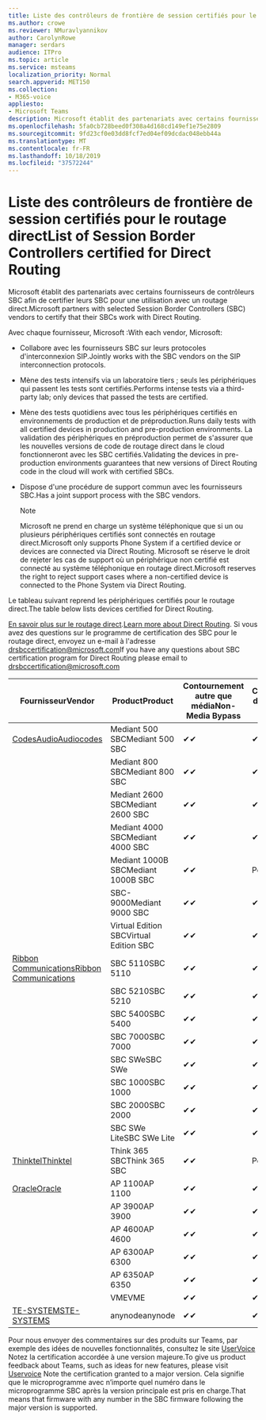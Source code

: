 ```yaml
---
title: Liste des contrôleurs de frontière de session certifiés pour le routage direct
ms.author: crowe
ms.reviewer: NMuravlyannikov
author: CarolynRowe
manager: serdars
audience: ITPro
ms.topic: article
ms.service: msteams
localization_priority: Normal
search.appverid: MET150
ms.collection:
- M365-voice
appliesto:
- Microsoft Teams
description: Microsoft établit des partenariats avec certains fournisseurs de contrôleurs SBC afin de certifier que leurs produits fonctionnent avec un routage direct.
ms.openlocfilehash: 5fa0cb728beed0f308a4d168cd149ef1e75e2809
ms.sourcegitcommit: 9fd23cf0e03dd8fcf7ed04ef09dcdac048ebb44a
ms.translationtype: MT
ms.contentlocale: fr-FR
ms.lasthandoff: 10/18/2019
ms.locfileid: "37572244"
---
```

# <a name="list-of-session-border-controllers-certified-for-direct-routing"></a><span data-ttu-id="2fe09-103">Liste des contrôleurs de frontière de session certifiés pour le routage direct</span><span class="sxs-lookup"><span data-stu-id="2fe09-103">List of Session Border Controllers certified for Direct Routing</span></span>

<span data-ttu-id="2fe09-104">Microsoft établit des partenariats avec certains fournisseurs de contrôleurs SBC afin de certifier leurs SBC pour une utilisation avec un routage direct.</span><span class="sxs-lookup"><span data-stu-id="2fe09-104">Microsoft partners with selected Session Border Controllers (SBC) vendors to certify that their SBCs work with Direct Routing.</span></span> 

<span data-ttu-id="2fe09-105">Avec chaque fournisseur, Microsoft :</span><span class="sxs-lookup"><span data-stu-id="2fe09-105">With each vendor, Microsoft:</span></span> 

- <span data-ttu-id="2fe09-106">Collabore avec les fournisseurs SBC sur leurs protocoles d'interconnexion SIP.</span><span class="sxs-lookup"><span data-stu-id="2fe09-106">Jointly works with the SBC vendors on the SIP interconnection protocols.</span></span>
- <span data-ttu-id="2fe09-107">Mène des tests intensifs via un laboratoire tiers ; seuls les périphériques qui passent les tests sont certifiés.</span><span class="sxs-lookup"><span data-stu-id="2fe09-107">Performs intense tests via a third-party lab; only devices that passed the tests are certified.</span></span> 
- <span data-ttu-id="2fe09-108">Mène des tests quotidiens avec tous les périphériques certifiés en environnements de production et de préproduction.</span><span class="sxs-lookup"><span data-stu-id="2fe09-108">Runs daily tests with all certified devices in production and pre-production environments.</span></span> <span data-ttu-id="2fe09-109">La validation des périphériques en préproduction permet de s'assurer que les nouvelles versions de code de routage direct dans le cloud fonctionneront avec les SBC certifiés.</span><span class="sxs-lookup"><span data-stu-id="2fe09-109">Validating the devices in pre-production environments guarantees that new versions of Direct Routing code in the cloud will work with certified SBCs.</span></span> 
- <span data-ttu-id="2fe09-110">Dispose d'une procédure de support commun avec les fournisseurs SBC.</span><span class="sxs-lookup"><span data-stu-id="2fe09-110">Has a joint support process with the SBC vendors.</span></span>


  > [!NOTE]
  > <span data-ttu-id="2fe09-111">Microsoft ne prend en charge un système téléphonique que si un ou plusieurs périphériques certifiés sont connectés en routage direct.</span><span class="sxs-lookup"><span data-stu-id="2fe09-111">Microsoft only supports Phone System if a certified device or devices are connected via Direct Routing.</span></span> <span data-ttu-id="2fe09-112">Microsoft se réserve le droit de rejeter les cas de support où un périphérique non certifié est connecté au système téléphonique en routage direct.</span><span class="sxs-lookup"><span data-stu-id="2fe09-112">Microsoft reserves the right to reject support cases where a non-certified device is connected to the Phone System via Direct Routing.</span></span> 

<span data-ttu-id="2fe09-113">Le tableau suivant reprend les périphériques certifiés pour le routage direct.</span><span class="sxs-lookup"><span data-stu-id="2fe09-113">The table below lists devices certified for Direct Routing.</span></span> 

<span data-ttu-id="2fe09-114">[En savoir plus sur le routage direct](https://aka.ms/dr).</span><span class="sxs-lookup"><span data-stu-id="2fe09-114">[Learn more about Direct Routing](https://aka.ms/dr).</span></span> <span data-ttu-id="2fe09-115">Si vous avez des questions sur le programme de certification des SBC pour le routage direct, envoyez un e-mail à l'adresse drsbccertification@microsoft.com</span><span class="sxs-lookup"><span data-stu-id="2fe09-115">If you have any questions about SBC certification program for Direct Routing please email to drsbccertification@microsoft.com</span></span>


|                                                       <span data-ttu-id="2fe09-116">Fournisseur</span><span class="sxs-lookup"><span data-stu-id="2fe09-116">Vendor</span></span>                                                        |       <span data-ttu-id="2fe09-117">Product</span><span class="sxs-lookup"><span data-stu-id="2fe09-117">Product</span></span>       | <span data-ttu-id="2fe09-118">Contournement autre que média</span><span class="sxs-lookup"><span data-stu-id="2fe09-118">Non-Media Bypass</span></span> | <span data-ttu-id="2fe09-119">Contournement de média</span><span class="sxs-lookup"><span data-stu-id="2fe09-119">Media Bypass</span></span> | <span data-ttu-id="2fe09-120">Version du logiciel</span><span class="sxs-lookup"><span data-stu-id="2fe09-120">Software Version</span></span> |
|---------------------------------------------------------------------------------------------------------------------|---------------------|------------------|--------------|------------------|
| [<span data-ttu-id="2fe09-121">CodesAudio</span><span class="sxs-lookup"><span data-stu-id="2fe09-121">Audiocodes</span></span>](https://www.audiocodes.com/solutions-products/products/products-for-microsoft-365/direct-routing-for-microsoft-teams) |   <span data-ttu-id="2fe09-122">Mediant 500 SBC</span><span class="sxs-lookup"><span data-stu-id="2fe09-122">Mediant 500 SBC</span></span>   |     <span data-ttu-id="2fe09-123">&#10004;</span><span class="sxs-lookup"><span data-stu-id="2fe09-123">&#10004;</span></span>     |   <span data-ttu-id="2fe09-124">&#10004;</span><span class="sxs-lookup"><span data-stu-id="2fe09-124">&#10004;</span></span>    |  <span data-ttu-id="2fe09-125">7.20 a. 250</span><span class="sxs-lookup"><span data-stu-id="2fe09-125">7.20A.250</span></span>   |
|                                                                                                                     |   <span data-ttu-id="2fe09-126">Mediant 800 SBC</span><span class="sxs-lookup"><span data-stu-id="2fe09-126">Mediant 800 SBC</span></span>   |     <span data-ttu-id="2fe09-127">&#10004;</span><span class="sxs-lookup"><span data-stu-id="2fe09-127">&#10004;</span></span>     |   <span data-ttu-id="2fe09-128">&#10004;</span><span class="sxs-lookup"><span data-stu-id="2fe09-128">&#10004;</span></span>     |  <span data-ttu-id="2fe09-129">7.20 a. 250</span><span class="sxs-lookup"><span data-stu-id="2fe09-129">7.20A.250</span></span>   |
|                                                                                                                     |  <span data-ttu-id="2fe09-130">Mediant 2600 SBC</span><span class="sxs-lookup"><span data-stu-id="2fe09-130">Mediant 2600 SBC</span></span>   |     <span data-ttu-id="2fe09-131">&#10004;</span><span class="sxs-lookup"><span data-stu-id="2fe09-131">&#10004;</span></span>     |   <span data-ttu-id="2fe09-132">&#10004;</span><span class="sxs-lookup"><span data-stu-id="2fe09-132">&#10004;</span></span>    |  <span data-ttu-id="2fe09-133">7.20 a. 250</span><span class="sxs-lookup"><span data-stu-id="2fe09-133">7.20A.250</span></span>   |
|                                                                                                                     |  <span data-ttu-id="2fe09-134">Mediant 4000 SBC</span><span class="sxs-lookup"><span data-stu-id="2fe09-134">Mediant 4000 SBC</span></span>   |     <span data-ttu-id="2fe09-135">&#10004;</span><span class="sxs-lookup"><span data-stu-id="2fe09-135">&#10004;</span></span>     |   <span data-ttu-id="2fe09-136">&#10004;</span><span class="sxs-lookup"><span data-stu-id="2fe09-136">&#10004;</span></span>     |  <span data-ttu-id="2fe09-137">7.20 a. 250</span><span class="sxs-lookup"><span data-stu-id="2fe09-137">7.20A.250</span></span>   |
|                                                                                                                     | <span data-ttu-id="2fe09-138">Mediant 1000B SBC</span><span class="sxs-lookup"><span data-stu-id="2fe09-138">Mediant 1000B  SBC</span></span>  |     <span data-ttu-id="2fe09-139">&#10004;</span><span class="sxs-lookup"><span data-stu-id="2fe09-139">&#10004;</span></span>     |   <span data-ttu-id="2fe09-140">Pending</span><span class="sxs-lookup"><span data-stu-id="2fe09-140">Pending</span></span>     |  <span data-ttu-id="2fe09-141">7.20 a. 250</span><span class="sxs-lookup"><span data-stu-id="2fe09-141">7.20A.250</span></span>  |
|                                                                                                                     | <span data-ttu-id="2fe09-142">SBC-9000</span><span class="sxs-lookup"><span data-stu-id="2fe09-142">Mediant 9000  SBC</span></span>  |     <span data-ttu-id="2fe09-143">&#10004;</span><span class="sxs-lookup"><span data-stu-id="2fe09-143">&#10004;</span></span>     |   <span data-ttu-id="2fe09-144">&#10004;</span><span class="sxs-lookup"><span data-stu-id="2fe09-144">&#10004;</span></span>     |  <span data-ttu-id="2fe09-145">7.20 a. 250</span><span class="sxs-lookup"><span data-stu-id="2fe09-145">7.20A.250</span></span>   |                                                                       
|                                                                                                                     | <span data-ttu-id="2fe09-146">Virtual Edition SBC</span><span class="sxs-lookup"><span data-stu-id="2fe09-146">Virtual Edition SBC</span></span> |     <span data-ttu-id="2fe09-147">&#10004;</span><span class="sxs-lookup"><span data-stu-id="2fe09-147">&#10004;</span></span>     |   <span data-ttu-id="2fe09-148">&#10004;</span><span class="sxs-lookup"><span data-stu-id="2fe09-148">&#10004;</span></span>     |  <span data-ttu-id="2fe09-149">7.20 a. 250</span><span class="sxs-lookup"><span data-stu-id="2fe09-149">7.20A.250</span></span> |
|  [<span data-ttu-id="2fe09-150">Ribbon Communications</span><span class="sxs-lookup"><span data-stu-id="2fe09-150">Ribbon Communications</span></span>](https://ribboncommunications.com/solutions/enterprise-solutions/microsoft-skype-business)  |      <span data-ttu-id="2fe09-151">SBC 5110</span><span class="sxs-lookup"><span data-stu-id="2fe09-151">SBC 5110</span></span>       |     <span data-ttu-id="2fe09-152">&#10004;</span><span class="sxs-lookup"><span data-stu-id="2fe09-152">&#10004;</span></span>     |   <span data-ttu-id="2fe09-153">&#10004;</span><span class="sxs-lookup"><span data-stu-id="2fe09-153">&#10004;</span></span>    |       <span data-ttu-id="2fe09-154">V6.2</span><span class="sxs-lookup"><span data-stu-id="2fe09-154">V6.2</span></span>       |
|                                                                                                                     |      <span data-ttu-id="2fe09-155">SBC 5210</span><span class="sxs-lookup"><span data-stu-id="2fe09-155">SBC 5210</span></span>       |     <span data-ttu-id="2fe09-156">&#10004;</span><span class="sxs-lookup"><span data-stu-id="2fe09-156">&#10004;</span></span>     |  <span data-ttu-id="2fe09-157">&#10004;</span><span class="sxs-lookup"><span data-stu-id="2fe09-157">&#10004;</span></span>    |       <span data-ttu-id="2fe09-158">V6.2</span><span class="sxs-lookup"><span data-stu-id="2fe09-158">V6.2</span></span>       |
|                                                                                                                     |      <span data-ttu-id="2fe09-159">SBC 5400</span><span class="sxs-lookup"><span data-stu-id="2fe09-159">SBC 5400</span></span>       |     <span data-ttu-id="2fe09-160">&#10004;</span><span class="sxs-lookup"><span data-stu-id="2fe09-160">&#10004;</span></span>     |   <span data-ttu-id="2fe09-161">&#10004;</span><span class="sxs-lookup"><span data-stu-id="2fe09-161">&#10004;</span></span>   |       <span data-ttu-id="2fe09-162">V6.2</span><span class="sxs-lookup"><span data-stu-id="2fe09-162">V6.2</span></span>       |
|                                                                                                                     |      <span data-ttu-id="2fe09-163">SBC 7000</span><span class="sxs-lookup"><span data-stu-id="2fe09-163">SBC 7000</span></span>       |     <span data-ttu-id="2fe09-164">&#10004;</span><span class="sxs-lookup"><span data-stu-id="2fe09-164">&#10004;</span></span>     |   <span data-ttu-id="2fe09-165">&#10004;</span><span class="sxs-lookup"><span data-stu-id="2fe09-165">&#10004;</span></span>    |       <span data-ttu-id="2fe09-166">V6.2</span><span class="sxs-lookup"><span data-stu-id="2fe09-166">V6.2</span></span>       |
|                                                                                                                     |       <span data-ttu-id="2fe09-167">SBC SWe</span><span class="sxs-lookup"><span data-stu-id="2fe09-167">SBC SWe</span></span>       |     <span data-ttu-id="2fe09-168">&#10004;</span><span class="sxs-lookup"><span data-stu-id="2fe09-168">&#10004;</span></span>     |   <span data-ttu-id="2fe09-169">&#10004;</span><span class="sxs-lookup"><span data-stu-id="2fe09-169">&#10004;</span></span>   |       <span data-ttu-id="2fe09-170">V6.2</span><span class="sxs-lookup"><span data-stu-id="2fe09-170">V6.2</span></span>       |
|                                                                                                                     |      <span data-ttu-id="2fe09-171">SBC 1000</span><span class="sxs-lookup"><span data-stu-id="2fe09-171">SBC 1000</span></span>       |     <span data-ttu-id="2fe09-172">&#10004;</span><span class="sxs-lookup"><span data-stu-id="2fe09-172">&#10004;</span></span>     |   <span data-ttu-id="2fe09-173">&#10004;</span><span class="sxs-lookup"><span data-stu-id="2fe09-173">&#10004;</span></span>    |      <span data-ttu-id="2fe09-174">v8.0.1</span><span class="sxs-lookup"><span data-stu-id="2fe09-174">v8.0.1</span></span>     |
|                                                                                                                     |      <span data-ttu-id="2fe09-175">SBC 2000</span><span class="sxs-lookup"><span data-stu-id="2fe09-175">SBC 2000</span></span>       |     <span data-ttu-id="2fe09-176">&#10004;</span><span class="sxs-lookup"><span data-stu-id="2fe09-176">&#10004;</span></span>     |   <span data-ttu-id="2fe09-177">&#10004;</span><span class="sxs-lookup"><span data-stu-id="2fe09-177">&#10004;</span></span>   |     <span data-ttu-id="2fe09-178">v8.0.1</span><span class="sxs-lookup"><span data-stu-id="2fe09-178">v8.0.1</span></span>     |
|                                                                                                                     |    <span data-ttu-id="2fe09-179">SBC SWe Lite</span><span class="sxs-lookup"><span data-stu-id="2fe09-179">SBC SWe Lite</span></span>     |     <span data-ttu-id="2fe09-180">&#10004;</span><span class="sxs-lookup"><span data-stu-id="2fe09-180">&#10004;</span></span>     |  <span data-ttu-id="2fe09-181">&#10004;</span><span class="sxs-lookup"><span data-stu-id="2fe09-181">&#10004;</span></span>    |      <span data-ttu-id="2fe09-182">v8.0.1</span><span class="sxs-lookup"><span data-stu-id="2fe09-182">v8.0.1</span></span>    |
|                     [<span data-ttu-id="2fe09-183">Thinktel</span><span class="sxs-lookup"><span data-stu-id="2fe09-183">Thinktel</span></span>](https://www.thinktel.ca/services/think-365/think-365-overview/)                      |    <span data-ttu-id="2fe09-184">Think 365 SBC</span><span class="sxs-lookup"><span data-stu-id="2fe09-184">Think 365 SBC</span></span>    |     <span data-ttu-id="2fe09-185">&#10004;</span><span class="sxs-lookup"><span data-stu-id="2fe09-185">&#10004;</span></span>     |   <span data-ttu-id="2fe09-186">Pending</span><span class="sxs-lookup"><span data-stu-id="2fe09-186">Pending</span></span>    |       <span data-ttu-id="2fe09-187">V1.4</span><span class="sxs-lookup"><span data-stu-id="2fe09-187">V1.4</span></span>       |
|                     [<span data-ttu-id="2fe09-188">Oracle</span><span class="sxs-lookup"><span data-stu-id="2fe09-188">Oracle</span></span>](https://www.oracle.com/industries/communications/enterprise-session-border-controller/microsoft.html)                      |    <span data-ttu-id="2fe09-189">AP 1100</span><span class="sxs-lookup"><span data-stu-id="2fe09-189">AP 1100</span></span>      |    <span data-ttu-id="2fe09-190">&#10004;</span><span class="sxs-lookup"><span data-stu-id="2fe09-190">&#10004;</span></span>     |    <span data-ttu-id="2fe09-191">&#10004;</span><span class="sxs-lookup"><span data-stu-id="2fe09-191">&#10004;</span></span>    |   <span data-ttu-id="2fe09-192">8.3.0.0.1</span><span class="sxs-lookup"><span data-stu-id="2fe09-192">8.3.0.0.1</span></span> |
|                                                                                                                    |    <span data-ttu-id="2fe09-193">AP 3900</span><span class="sxs-lookup"><span data-stu-id="2fe09-193">AP 3900</span></span>           |    <span data-ttu-id="2fe09-194">&#10004;</span><span class="sxs-lookup"><span data-stu-id="2fe09-194">&#10004;</span></span>     |    <span data-ttu-id="2fe09-195">&#10004;</span><span class="sxs-lookup"><span data-stu-id="2fe09-195">&#10004;</span></span>   |   <span data-ttu-id="2fe09-196">8.3.0.0.1</span><span class="sxs-lookup"><span data-stu-id="2fe09-196">8.3.0.0.1</span></span>  | 
|                                                                                                                    |      <span data-ttu-id="2fe09-197">AP 4600</span><span class="sxs-lookup"><span data-stu-id="2fe09-197">AP 4600</span></span>         |    <span data-ttu-id="2fe09-198">&#10004;</span><span class="sxs-lookup"><span data-stu-id="2fe09-198">&#10004;</span></span>   |    <span data-ttu-id="2fe09-199">&#10004;</span><span class="sxs-lookup"><span data-stu-id="2fe09-199">&#10004;</span></span>     |     <span data-ttu-id="2fe09-200">8.3.0.0.1</span><span class="sxs-lookup"><span data-stu-id="2fe09-200">8.3.0.0.1</span></span>  |
|                                                                                                                    |      <span data-ttu-id="2fe09-201">AP 6300</span><span class="sxs-lookup"><span data-stu-id="2fe09-201">AP 6300</span></span>         |    <span data-ttu-id="2fe09-202">&#10004;</span><span class="sxs-lookup"><span data-stu-id="2fe09-202">&#10004;</span></span>   |    <span data-ttu-id="2fe09-203">&#10004;</span><span class="sxs-lookup"><span data-stu-id="2fe09-203">&#10004;</span></span>     |     <span data-ttu-id="2fe09-204">8.3.0.0.1</span><span class="sxs-lookup"><span data-stu-id="2fe09-204">8.3.0.0.1</span></span>  |
|                                                                                                                   |      <span data-ttu-id="2fe09-205">AP 6350</span><span class="sxs-lookup"><span data-stu-id="2fe09-205">AP 6350</span></span>           |    <span data-ttu-id="2fe09-206">&#10004;</span><span class="sxs-lookup"><span data-stu-id="2fe09-206">&#10004;</span></span>   |    <span data-ttu-id="2fe09-207">&#10004;</span><span class="sxs-lookup"><span data-stu-id="2fe09-207">&#10004;</span></span>    |     <span data-ttu-id="2fe09-208">8.3.0.0.1</span><span class="sxs-lookup"><span data-stu-id="2fe09-208">8.3.0.0.1</span></span>  |                                             
|                                                                                                                    |      <span data-ttu-id="2fe09-209">VME</span><span class="sxs-lookup"><span data-stu-id="2fe09-209">VME</span></span>           |    <span data-ttu-id="2fe09-210">&#10004;</span><span class="sxs-lookup"><span data-stu-id="2fe09-210">&#10004;</span></span>    |    <span data-ttu-id="2fe09-211">&#10004;</span><span class="sxs-lookup"><span data-stu-id="2fe09-211">&#10004;</span></span>    |     <span data-ttu-id="2fe09-212">8.3.0.0.1</span><span class="sxs-lookup"><span data-stu-id="2fe09-212">8.3.0.0.1</span></span>   |
|                     [<span data-ttu-id="2fe09-213">TE-SYSTEMS</span><span class="sxs-lookup"><span data-stu-id="2fe09-213">TE-SYSTEMS</span></span>](https://www.anynode.de/anynode-and-microsoft-teams/)                               |     <span data-ttu-id="2fe09-214">anynode</span><span class="sxs-lookup"><span data-stu-id="2fe09-214">anynode</span></span>         |     <span data-ttu-id="2fe09-215">&#10004;</span><span class="sxs-lookup"><span data-stu-id="2fe09-215">&#10004;</span></span>   |  <span data-ttu-id="2fe09-216">&#10004;</span><span class="sxs-lookup"><span data-stu-id="2fe09-216">&#10004;</span></span>   |      <span data-ttu-id="2fe09-217">v3.16.2</span><span class="sxs-lookup"><span data-stu-id="2fe09-217">v3.16.2</span></span>      |

<span data-ttu-id="2fe09-218">Pour nous envoyer des commentaires sur des produits sur Teams, par exemple des idées de nouvelles fonctionnalités, consultez le site [UserVoice](https://microsoftteams.uservoice.com) Notez la certification accordée à une version majeure.</span><span class="sxs-lookup"><span data-stu-id="2fe09-218">To give us product feedback about Teams, such as ideas for new features, please visit [Uservoice](https://microsoftteams.uservoice.com) Note the certification granted to a major version.</span></span> <span data-ttu-id="2fe09-219">Cela signifie que le microprogramme avec n’importe quel numéro dans le microprogramme SBC après la version principale est pris en charge.</span><span class="sxs-lookup"><span data-stu-id="2fe09-219">That means that firmware with any number in the SBC firmware following the major version is supported.</span></span>
